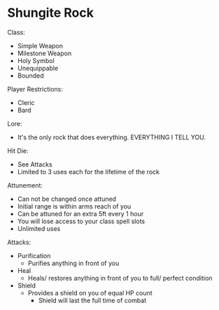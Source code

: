 # Shungite Rock

Class:
* Simple Weapon 
* Milestone Weapon
* Holy Symbol
* Unequippable
* Bounded

Player Restrictions:
* Cleric
* Bard

Lore:
*  It's the only rock that does everything. EVERYTHING I TELL YOU.

Hit Die:
* See Attacks
* Limited to 3 uses each for the lifetime of the rock

Attunement:
* Can not be changed once attuned
* Initial range is within arms reach of you
* Can be attuned for an extra 5ft every 1 hour
* You will lose access to your class spell slots
* Unlimited uses

Attacks:
* Purification
  * Purifies anything in front of you
* Heal
  * Heals/ restores anything in front of you to full/ perfect condition
* Shield
  * Provides a shield on you of equal HP count
    * Shield will last the full time of combat